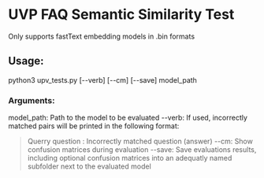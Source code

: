 # UVP FAQ Semantic Similarity Test
Only supports fastText embedding models in .bin formats

## Usage:
  python3 upv_tests.py [--verb] [--cm] [--save] model_path
  
### Arguments:
model_path: Path to the model to be evaluated
--verb: If used, incorrectly matched pairs will be printed in the following format:
> Querry question : Incorrectly matched question (answer)
--cm: Show confusion matrices during evaluation
--save: Save evaluations results, including optional confusion matrices into an adequatly named subfolder next to the evaluated model
